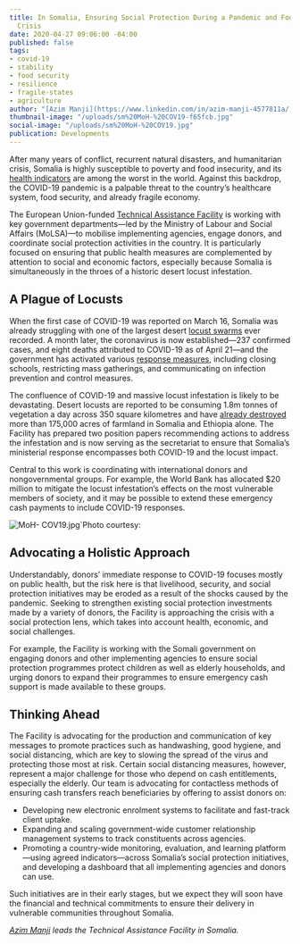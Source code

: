 ```yaml
---
title: In Somalia, Ensuring Social Protection During a Pandemic and Food Security
  Crisis
date: 2020-04-27 09:06:00 -04:00
published: false
tags:
- covid-19
- stability
- food security
- resilience
- fragile-states
- agriculture
author: "[Azim Manji](https://www.linkedin.com/in/azim-manji-4577811a/)"
thumbnail-image: "/uploads/sm%20MoH-%20COV19-f65fcb.jpg"
social-image: "/uploads/sm%20MoH-%20COV19.jpg"
publication: Developments
---
```


After many years of conflict, recurrent natural disasters, and humanitarian crisis, Somalia is highly susceptible to poverty and food insecurity, and its [health indicators](https://www.who.int/hac/donorinfo/somalia.pdf) are among the worst in the world. Against this backdrop, the COVID-19 pandemic is a palpable threat to the country’s healthcare system, food security, and already fragile economy.

The European Union-funded [Technical Assistance Facility](https://www.dai.com/our-work/projects/somalia-technical-assistance-facility) is working with key government departments—led by the Ministry of Labour and Social Affairs (MoLSA)—to mobilise implementing agencies, engage donors, and coordinate social protection activities in the country. It is particularly focused on ensuring that public health measures are complemented by attention to social and economic factors, especially because Somalia is simultaneously in the throes of a historic desert locust infestation.





## A Plague of Locusts

When the first case of COVID-19 was reported on March 16, Somalia was already struggling with one of the largest desert [locust swarms](https://www.bbc.com/news/world-africa-51348517) ever recorded. A month later, the coronavirus is now established—237 confirmed cases, and eight deaths attributed to COVID-19 as of April 21—and the government has activated various [response measures](https://www.africa-newsroom.com/press/coronavirus-somalia-international-organization-for-migration-iom-somalia-preparedness-and-response-plan-covid19-april-2020), including closing schools, restricting mass gatherings, and communicating on infection prevention and control measures. 

The confluence of COVID-19 and massive locust infestation is likely to be devastating. Desert locusts are reported to be consuming 1.8m tonnes of vegetation a day across 350 square kilometres and have [already destroyed](https://reliefweb.int/report/somalia/six-things-you-didn-t-know-about-desert-locusts) more than 175,000 acres of farmland in Somalia and Ethiopia alone. The Facility has prepared two position papers recommending actions to address the infestation and is now serving as the secretariat to ensure that Somalia’s ministerial response encompasses both COVID-19 and the locust impact. 

Central to this work is coordinating with international donors and nongovernmental groups. For example, the World Bank has allocated $20 million to mitigate the locust infestation’s effects on the most vulnerable members of society, and it may be possible to extend these emergency cash payments to include COVID-19 responses. 

![MoH- COV19.jpg](/uploads/MoH-%20COV19.jpg)`Photo courtesy: 

## Advocating a Holistic Approach

Understandably, donors’ immediate response to COVID-19 focuses mostly on public health, but the risk here is that livelihood, security, and social protection initiatives may be eroded as a result of the shocks caused by the pandemic. Seeking to strengthen existing social protection investments made by a variety of donors, the Facility is approaching the crisis with a social protection lens, which takes into account health, economic, and social challenges.

For example, the Facility is working with the Somali government on engaging donors and other implementing agencies to ensure social protection programmes protect children as well as elderly households, and urging donors to expand their programmes to ensure emergency cash support is made available to these groups. 

## Thinking Ahead

The Facility is advocating for the production and communication of key messages to promote practices such as handwashing, good hygiene, and social distancing, which are key to slowing the spread of the virus and protecting those most at risk. Certain social distancing measures, however, represent a major challenge for those who depend on cash entitlements, especially the elderly. Our team is advocating for contactless methods of ensuring cash transfers reach beneficiaries by offering to assist donors on:

* Developing new electronic enrolment systems to facilitate and fast-track client uptake.
* Expanding and scaling government-wide customer relationship management systems to track constituents across agencies.
* Promoting a country-wide monitoring, evaluation, and learning platform—using agreed indicators—across Somalia’s social protection initiatives, and developing a dashboard that all implementing agencies and donors can use.

Such initiatives are in their early stages, but we expect they will soon have the financial and technical commitments to ensure their delivery in vulnerable communities throughout Somalia.

*[Azim Manji](https://www.linkedin.com/in/azim-manji-4577811a/) leads the Technical Assistance Facility in Somalia.*